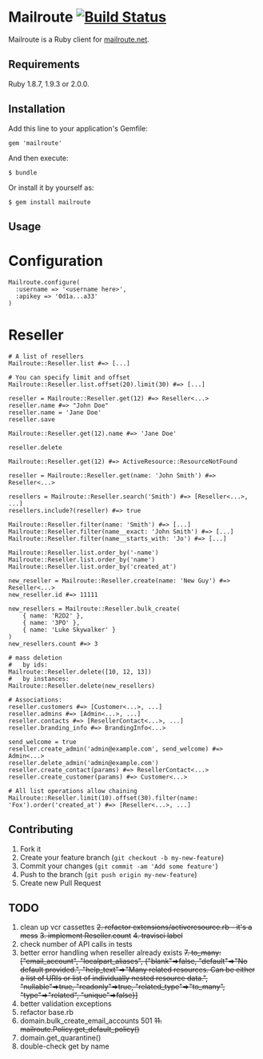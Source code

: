 # Mailroute [![Build Status](https://secure.travis-ci.org/MailRoute/mailroute_ruby.png)](http://travis-ci.org/MailRoute/mailroute_ruby)

Mailroute is a Ruby client for [mailroute.net](http://mailroute.net).

## Requirements

Ruby 1.8.7, 1.9.3 or 2.0.0.

## Installation

Add this line to your application's Gemfile:

    gem 'mailroute'

And then execute:

    $ bundle

Or install it by yourself as:

    $ gem install mailroute

## Usage

# Configuration

    Mailroute.configure(
      :username => '<username here>',
      :apikey => '0d1a...a33'
    )


# Reseller

    # A list of resellers
    Mailroute::Reseller.list #=> [...]

    # You can specify limit and offset
    Mailroute::Reseller.list.offset(20).limit(30) #=> [...]

    reseller = Mailroute::Reseller.get(12) #=> Reseller<...>
    reseller.name #=> "John Doe"
    reseller.name = 'Jane Doe'
    reseller.save

    Mailroute::Reseller.get(12).name #=> 'Jane Doe'

    reseller.delete

    Mailroute::Reseller.get(12) #=> ActiveResource::ResourceNotFound

    reseller = Mailroute::Reseller.get(name: 'John Smith') #=> Reseller<...>

    resellers = Mailroute::Reseller.search('Smith') #=> [Reseller<...>, ...]
    resellers.include?(reseller) #=> true

    Mailroute::Reseller.filter(name: 'Smith') #=> [...]
    Mailroute::Reseller.filter(name__exact: 'John Smith') #=> [...]
    Mailroute::Reseller.filter(name__starts_with: 'Jo') #=> [...]

    Mailroute::Reseller.list.order_by('-name')
    Mailroute::Reseller.list.order_by('name')
    Mailroute::Reseller.list.order_by('created_at')

    new_reseller = Mailroute::Reseller.create(name: 'New Guy') #=> Reseller<...>
    new_reseller.id #=> 11111

    new_resellers = Mailroute::Reseller.bulk_create(
        { name: 'R2D2' },
        { name: '3PO' },
        { name: 'Luke Skywalker' }
    )
    new_resellers.count #=> 3

    # mass deletion
    #   by ids:
    Mailroute::Reseller.delete([10, 12, 13])
    #   by instances:
    Mailroute::Reseller.delete(new_resellers)

    # Associations:
    reseller.customers #=> [Customer<...>, ...]
    reseller.admins #=> [Admin<...>, ...]
    reseller.contacts #=> [ResellerContact<...>, ...]
    reseller.branding_info #=> BrandingInfo<...>

    send_welcome = true
    reseller.create_admin('admin@example.com', send_welcome) #=> Admin<...>
    reseller.delete_admin('admin@example.com')
    reseller.create_contact(params) #=> ResellerContact<...>
    reseller.create_customer(params) #=> Customer<...>

    # All list operations allow chaining
    Mailroute::Reseller.limit(10).offset(30).filter(name: 'Fox').order('created_at') #=> [Reseller<...>, ...]

## Contributing

1. Fork it
2. Create your feature branch (`git checkout -b my-new-feature`)
3. Commit your changes (`git commit -am 'Add some feature'`)
4. Push to the branch (`git push origin my-new-feature`)
5. Create new Pull Request

## TODO

1. clean up vcr cassettes
<del>2. refactor extensions/activeresource.rb - it's a mess</del>
<del>3. implement Reseller.count</del>
<del>4. travisci label</del>
5. check number of API calls in tests
6. better error handling when reseller already exists
<del>7. to_many: ["email_account", "localpart_aliases", {"blank"=>false, "default"=>"No default provided.", "help_text"=>"Many related resources. Can be either a list of URIs or list of individually nested resource data.", "nullable"=>true, "readonly"=>true, "related_type"=>"to_many", "type"=>"related", "unique"=>false}]</del>
8. better validation exceptions
9. refactor base.rb
10. domain.bulk_create_email_accounts 501
<del>11. mailroute.Policy.get_default_policy()</del>
12. domain.get_quarantine()
13. double-check get by name

